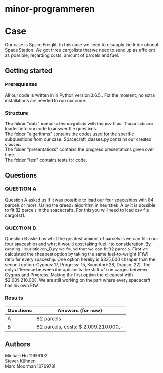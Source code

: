 # minor-programmeren

# Case

Our case is Space Freight. In this case we need to resupply the International Space Station. We got three cargolists that we need to send up as efficient as possible, regarding costs, amount of parcels and fuel. 

## Getting started

### Prerequisites

All our code is written in in Python version 3.6.5.. For the moment, no extra installations are needed to run our code.

### Structure  

The folder "data" contains the cargolists with the csv files. These lists are loaded into our code to answer the questions.   
The folder "algorithms" contains the codes used for the specific subquestions from our case.   Spacecraft_classes.py contains our created classes.  
The folder "presentations" contains the progress presentations given over time.   
The folder "test" contains tests for code.   

## Questions

### QUESTION A
Question A asked us if it was possible to load our four spaceships with 84 parcels or more.
Using the greedy algorithm in heurstiek_A.py it is possible to fit 82 parcels in the spacecrafts. For this you will need to load csv file cargolist1.

### QUESTION B
Question B asked us what the greatest amount of parcels is we can fit in our four spaceships and what it would cost taking fuel into consideration.
By running Heuristieken_B.py we found that we can fit 82 parcels. First we calculated the cheapest option by taking the same fuel-to-weight (FtW) ratio for every spaceship. One option hereby is $335,000 cheaper than the second option (Cygnus: 17, Progress: 15, Kounotori: 28, Dragon: 22). The only difference between the options is the shift of one cargeo between Cygnus and Progress. Making the first option the cheapest with $2.009.210.000. We are still working on the part where every spacecraft has his own FtW. 

### Results
| Questions |  Answers (for now) |
|---|---|
|A|82 parcels|
|B|82 parcels, costs: $ 2.009.210.000,-|

## Authors

Michael Hu 11996102  
Steven Kühnen   
Marc Moorman 10769781
